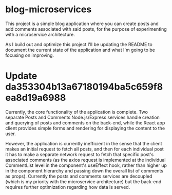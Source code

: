 # blog-microservices
This project is a simple blog application where you can create posts and add comments associated with said posts, for the purpose of experimenting with a microservice architecture.

As I build out and optimize this project I'll be updating the README to document the current state of the application and what I'm going to be focusing on improving.

# Update da353304b13a67180194ba5c659f8ea8d19a6988
Currently, the core functionality of the application is complete. Two separate Posts and Comments Node.js/Express services handle creation and querying of posts and comments on the back-end, while the React app client provides simple forms and rendering for displaying the content to the user.

However, the application is currently inefficient in the sense that the client makes an initial request to fetch all posts, and then for each individual post it has to make a separate network request to fetch that specific post's associated comments (as the axios request is implemented at the individual CommentList level in the component's useEffect hook, rather than higher up in the component hierarchy and passing down the overall list of comments as props). Currently the posts and comments services are decoupled (which is my priority with the microservice architecture) but the back-end requires further optimization regarding how data is served.
